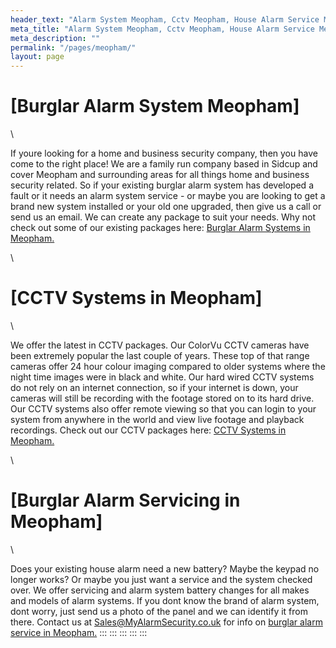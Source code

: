 ```yaml
---
header_text: "Alarm System Meopham, Cctv Meopham, House Alarm Service Meopham"
meta_title: "Alarm System Meopham, Cctv Meopham, House Alarm Service Meopham"
meta_description: ""
permalink: "/pages/meopham/"
layout: page
---
```


# [Burglar Alarm System Meopham] 

\

If youre looking for a home and business security company, then you have come to the right place! We are a family run company based in Sidcup and cover Meopham and surrounding areas for all things home and business security related. So if your existing burglar alarm system has developed a fault or it needs an alarm system service - or maybe you are looking to get a brand new system installed or your old one upgraded, then give us a call or send us an email. We can create any package to suit your needs. Why not check out some of our existing packages here: [Burglar Alarm Systems in Meopham.](../categories/burglar-alarms.php.html)

\

# [CCTV Systems in Meopham] 

\

We offer the latest in CCTV packages. Our ColorVu CCTV cameras have been extremely popular the last couple of years. These top of that range cameras offer 24 hour colour imaging compared to older systems where the night time images were in black and white. Our hard wired CCTV systems do not rely on an internet connection, so if your internet is down, your cameras will still be recording with the footage stored on to its hard drive. Our CCTV systems also offer remote viewing so that you can login to your system from anywhere in the world and view live footage and playback recordings. Check out our CCTV packages here: [CCTV Systems in Meopham.](../categories/cctv.php.html)

\

# [Burglar Alarm Servicing in Meopham] 

\

Does your existing house alarm need a new battery? Maybe the keypad no longer works? Or maybe you just want a service and the system checked over. We offer servicing and alarm system battery changes for all makes and models of alarm systems. If you dont know the brand of alarm system, dont worry, just send us a photo of the panel and we can identify it from there. Contact us at <Sales@MyAlarmSecurity.co.uk> for info on [burglar alarm service in Meopham.](../categories/servicing-and-repairs.php.html)
:::
:::
:::
:::
:::